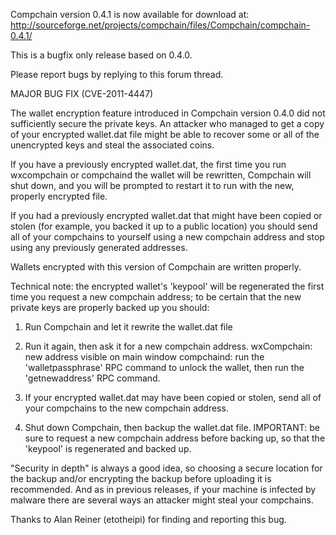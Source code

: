 Compchain version 0.4.1 is now available for download at:
http://sourceforge.net/projects/compchain/files/Compchain/compchain-0.4.1/

This is a bugfix only release based on 0.4.0.

Please report bugs by replying to this forum thread.

MAJOR BUG FIX  (CVE-2011-4447)

The wallet encryption feature introduced in Compchain version 0.4.0 did not sufficiently secure the private keys. An attacker who
managed to get a copy of your encrypted wallet.dat file might be able to recover some or all of the unencrypted keys and steal the
associated coins.

If you have a previously encrypted wallet.dat, the first time you run wxcompchain or compchaind the wallet will be rewritten, Compchain will
shut down, and you will be prompted to restart it to run with the new, properly encrypted file.

If you had a previously encrypted wallet.dat that might have been copied or stolen (for example, you backed it up to a public
location) you should send all of your compchains to yourself using a new compchain address and stop using any previously generated addresses.

Wallets encrypted with this version of Compchain are written properly.

Technical note: the encrypted wallet's 'keypool' will be regenerated the first time you request a new compchain address; to be certain that the
new private keys are properly backed up you should:

1. Run Compchain and let it rewrite the wallet.dat file

2. Run it again, then ask it for a new compchain address.
wxCompchain: new address visible on main window
compchaind: run the 'walletpassphrase' RPC command to unlock the wallet,  then run the 'getnewaddress' RPC command.

3. If your encrypted wallet.dat may have been copied or stolen, send all of your compchains to the new compchain address.

4. Shut down Compchain, then backup the wallet.dat file.
IMPORTANT: be sure to request a new compchain address before backing up, so that the 'keypool' is regenerated and backed up.

"Security in depth" is always a good idea, so choosing a secure location for the backup and/or encrypting the backup before uploading it is recommended. And as in previous releases, if your machine is infected by malware there are several ways an attacker might steal your compchains.

Thanks to Alan Reiner (etotheipi) for finding and reporting this bug.
